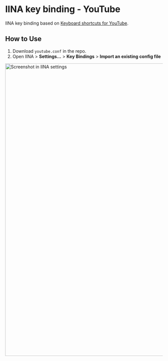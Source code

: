 # IINA key binding - YouTube

IINA key binding based on [Keyboard shortcuts for YouTube](https://support.google.com/youtube/answer/7631406).

## How to Use

1. Download `youtube.conf` in the repo.
2. Open IINA > **Settings...** > **Key Bindings** > **Import an existing config file**

<img width="932" alt="Screenshot in IINA settings" src="https://github.com/alexkuang0/iina-key-binding-youtube/assets/17879507/4c203448-a1f7-43d7-b474-55be6d3e2c78">

